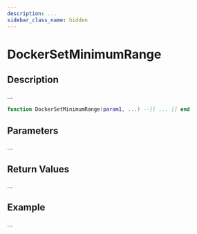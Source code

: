```yaml
---
description: ...
sidebar_class_name: hidden
---
```


# DockerSetMinimumRange

## Description

...

```lua
function DockerSetMinimumRange(param1, ...) --[[ ... ]] end
```

## Parameters

...

## Return Values

...

## Example

...

